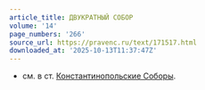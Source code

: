 ```yaml
---
article_title: ДВУКРАТНЫЙ СОБОР
volume: '14'
page_numbers: '266'
source_url: https://pravenc.ru/text/171517.html
downloaded_at: '2025-10-13T11:37:47Z'
---
```


- см. в ст. [Константинопольские Соборы](<https://pravenc.ru/text/Константинопольские Соборы.html>).
